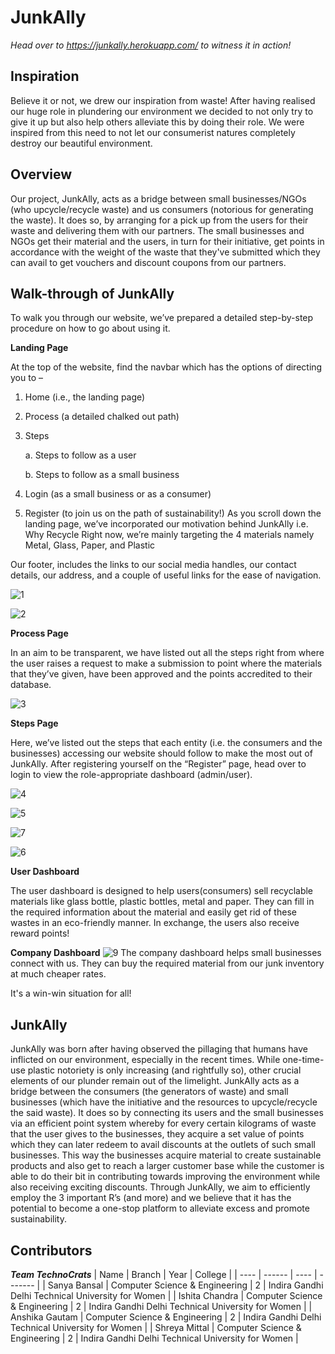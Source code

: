 # JunkAlly
<i>Head over to https://junkally.herokuapp.com/ to witness it in action!</i>

## Inspiration
Believe it or not, we drew our inspiration from waste! After having realised our huge role in plundering our environment we decided to not only try to give it up but also help others alleviate this by doing their role. We were inspired from this need to not let our consumerist natures completely destroy our beautiful environment.


## Overview
Our project, JunkAlly, acts as a bridge between small businesses/NGOs (who upcycle/recycle waste) and us consumers (notorious for generating the waste). It does so, by arranging for a pick up from the users for their waste and delivering them with our partners. The small businesses and NGOs get their material and the users, in turn for their initiative, get points in accordance with the weight of the waste that they've submitted which they can avail to get vouchers and discount coupons from our partners.


## Walk-through of JunkAlly
To walk you through our website, we’ve prepared a detailed step-by-step procedure on how to go about using it.

**Landing Page**

At the top of the website, find the navbar which has the options of directing you to –
1.	Home (i.e., the landing page)
2.	Process (a detailed chalked out path)
3.	Steps

    a.	Steps to follow as a user
    
    b.	Steps to follow as a small business
    
4.	Login (as a small business or as a consumer)
5.	Register (to join us on the path of sustainability!)
As you scroll down the landing page, we’ve incorporated our motivation behind JunkAlly i.e. Why Recycle
Right now, we’re mainly targeting the 4 materials namely Metal, Glass, Paper, and Plastic

Our footer, includes the links to our social media handles, our contact details, our address, and a couple of useful links for the ease of navigation.

![1](https://user-images.githubusercontent.com/83218056/158043551-4005f849-dbd3-444b-abcf-4428c27f305d.JPG)

![2](https://user-images.githubusercontent.com/83218056/158043553-4e323926-62e8-47b9-a80f-890c737ed4be.JPG)


**Process Page**

In an aim to be transparent, we have listed out all the steps right from where the user raises a request to make a submission to point where the materials that they’ve given, have been approved and the points accredited to their database.

![3](https://user-images.githubusercontent.com/83218056/158043567-af41bb0f-6d1d-40f6-a81a-1e64c097bf76.JPG)


**Steps Page**

Here, we’ve listed out the steps that each entity (i.e. the consumers and the businesses) accessing our website should follow to make the most out of JunkAlly.
After registering yourself on the “Register” page, head over to login to view the role-appropriate dashboard (admin/user).

![4](https://user-images.githubusercontent.com/83218056/158043568-4ee67b43-8fed-4727-b1fc-1d3663521111.JPG)

![5](https://user-images.githubusercontent.com/83218056/158043569-dd2fddf8-7b48-469a-9cb1-11115b496f7e.JPG)

![7](https://user-images.githubusercontent.com/83218056/158043592-4dbd5537-7df0-4ba1-beeb-d05ba98111fc.JPG)

![6](https://user-images.githubusercontent.com/83218056/158043586-e6d55f54-8d21-40e3-a45f-1efe4b69d778.JPG)


**User Dashboard**

The user dashboard is designed to help users(consumers) sell recyclable materials like glass bottle, plastic bottles, metal and paper. They can fill in the required information about the material and easily get rid of these wastes in an eco-friendly manner. In exchange, the users also receive reward points!

**Company Dashboard**
![9](https://i.ibb.co/qLHv5zX/Screenshot-286.png)
The company dashboard helps small businesses connect with us. They can buy the required material from our junk inventory at much cheaper rates.

It's a win-win situation for all!

## JunkAlly
JunkAlly was born after having observed the pillaging that humans have inflicted on our environment, especially in the recent times. While one-time-use plastic notoriety is only increasing (and rightfully so), other crucial elements of our plunder remain out of the limelight.
JunkAlly acts as a bridge between the consumers (the generators of waste) and small businesses (which have the initiative and the resources to upcycle/recycle the said waste). It does so by connecting its users and the small businesses via an efficient point system whereby for every certain kilograms of waste that the user gives to the businesses, they acquire a set value of points which they can later redeem to avail discounts at the outlets of such small businesses. This way the businesses acquire material to create sustainable products and also get to reach a larger customer base while the customer is able to do their bit in contributing towards improving the environment while also receiving exciting discounts.
Through JunkAlly, we aim to efficiently employ the 3 important R’s (and more) and we believe that it has the potential to become a one-stop platform to alleviate excess and promote sustainability.


## Contributors
***Team TechnoCrats***
| Name | Branch | Year | College |
| ---- | ------ | ---- | ------- |
| Sanya Bansal	| Computer Science & Engineering | 2 | Indira Gandhi Delhi Technical University for Women |
| Ishita Chandra	| Computer Science & Engineering | 2 | Indira Gandhi Delhi Technical University for Women |
| Anshika Gautam | Computer Science & Engineering | 2 | Indira Gandhi Delhi Technical University for Women |
| Shreya Mittal	| Computer Science & Engineering | 2 | Indira Gandhi Delhi Technical University for Women |
